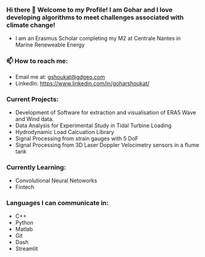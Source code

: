 ### Hi there 👋 Welcome to my Profile! I am Gohar and I love developing algorithms to meet challenges associated with climate change!

- I am an Erasmus Scholar completing my M2 at Centrale Nantes in Marine Reneweable Energy

### 📫 How to reach me: 
- Email me at: gshoukat@gdgeo.com
- LinkedIn: https://www.linkedin.com/in/goharshoukat/

### Current Projects:
- Development of Software for extraction and visualisation of ERA5 Wave and Wind data. 
- Data Analysis for Experimental Study in Tidal Turbine Loading
- Hydrodynamic Load Calcuation Library
- Signal Processing from strain gauges with 5 DoF
- Signal Processing from 3D Laser Doppler Velocimetry sensors in a flume tank

### Currently Learning:
- Convolutional Neural Netoworks
- Fintech

### Languages I can communicate in:
- C++
- Python
- Matlab
- Git
- Dash
- Streamlit

<!--
**goharShoukat/goharShoukat** is a ✨ _special_ ✨ repository because its `README.md` (this file) appears on your GitHub profile.

Here are some ideas to get you started:

- 🔭 I’m currently working on 
- 🌱 I’m currently learning ...
- 👯 I’m looking to collaborate on ...
- 🤔 I’m looking for help with ...
- 💬 Ask me about ...
- 
- 😄 Pronouns: ...
- ⚡ Fun fact: ...
-->
